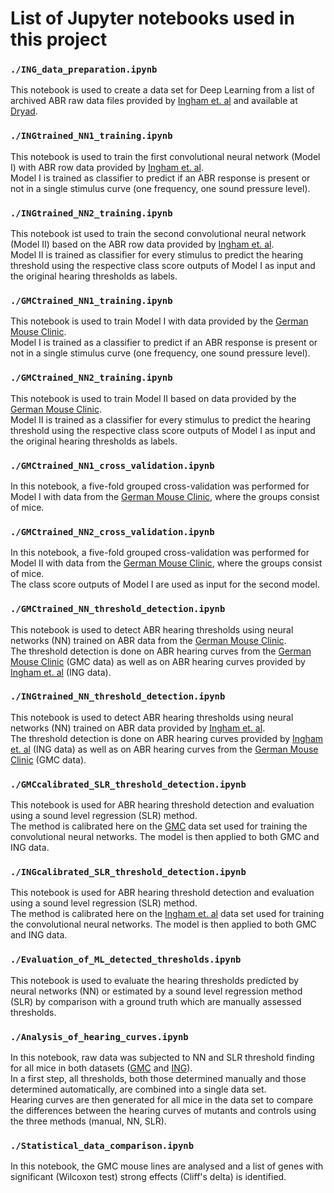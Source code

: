 # List of Jupyter notebooks used in this project

###  `./ING_data_preparation.ipynb`
This notebook is used to create a data set for Deep Learning from a list of archived ABR raw data files 
provided by [Ingham et. al](https://journals.plos.org/plosbiology/article?id=10.1371/journal.pbio.3000194) and available at [Dryad](https://datadryad.org/stash/dataset/doi:10.5061/dryad.cv803rv).

### `./INGtrained_NN1_training.ipynb`
This notebook is used to train the first convolutional neural network (Model I) with ABR row data provided by [Ingham et. al](https://journals.plos.org/plosbiology/article?id=10.1371/journal.pbio.3000194). </br>
Model I is trained as classifier to predict if an ABR response is present or not in a single stimulus curve (one frequency, one sound pressure level).
  
### `./INGtrained_NN2_training.ipynb`
This notebook ist used to train the second convolutional neural network (Model II) based on the ABR row data provided by [Ingham et. al](https://journals.plos.org/plosbiology/article?id=10.1371/journal.pbio.3000194). </br>
Model II is trained as classifier for every stimulus to predict the hearing threshold using the respective class score outputs of Model I as input and the original hearing thresholds as labels.
  
### `./GMCtrained_NN1_training.ipynb`
This notebook is used to train Model I with data provided by the [German Mouse Clinic](https://www.mouseclinic.de/). </br>
Model I is trained as a classifier to predict if an ABR response is present or not in a single stimulus curve (one frequency, one sound pressure level).
   
### `./GMCtrained_NN2_training.ipynb`
This notebook is used to train Model II based on data provided by the [German Mouse Clinic](https://www.mouseclinic.de/). </br>
Model II is trained as a classifier for every stimulus to predict the hearing threshold using the respective class score outputs of Model I 
as input and the original hearing thresholds as labels.

### `./GMCtrained_NN1_cross_validation.ipynb`
In this notebook, a five-fold grouped cross-validation was performed for Model I with data from the [German Mouse Clinic](https://www.mouseclinic.de/), where the groups consist of mice.

### `./GMCtrained_NN2_cross_validation.ipynb`
In this notebook, a five-fold grouped cross-validation was performed for Model II with data from the [German Mouse Clinic](https://www.mouseclinic.de/), where the groups consist of mice. </br>
The class score outputs of Model I are used as input for the second model.

### `./GMCtrained_NN_threshold_detection.ipynb`
This notebook is used to detect ABR hearing thresholds using neural networks (NN) trained on ABR data from the [German Mouse Clinic](https://www.mouseclinic.de/).</br> 
The threshold detection is done on ABR hearing curves from the [German Mouse Clinic](https://www.mouseclinic.de/) (GMC data) as well as on ABR hearing curves provided by [Ingham et. al](https://journals.plos.org/plosbiology/article?id=10.1371/journal.pbio.3000194) (ING data).

### `./INGtrained_NN_threshold_detection.ipynb`
This notebook is used to detect ABR hearing thresholds using neural networks (NN) trained on ABR data provided by [Ingham et. al](https://journals.plos.org/plosbiology/article?id=10.1371/journal.pbio.3000194).</br> 
The threshold detection is done on ABR hearing curves provided by [Ingham et. al](https://journals.plos.org/plosbiology/article?id=10.1371/journal.pbio.3000194) (ING data) as well as on ABR hearing curves from the [German Mouse Clinic](https://www.mouseclinic.de/) (GMC data).

### `./GMCcalibrated_SLR_threshold_detection.ipynb`
This notebook is used for ABR hearing threshold detection and evaluation using a sound level regression (SLR) method.</br> 
The method is calibrated here on the [GMC](https://www.mouseclinic.de/) data set used for training the convolutional neural networks. 
The model is then applied to both GMC and ING data.

### `./INGcalibrated_SLR_threshold_detection.ipynb`
This notebook is used for ABR hearing threshold detection and evaluation using a sound level regression (SLR) method.</br>
The method is calibrated here on the [Ingham et. al](https://journals.plos.org/plosbiology/article?id=10.1371/journal.pbio.3000194) data set used for training the convolutional neural networks.
The model is then applied to both GMC and ING data.

### `./Evaluation_of_ML_detected_thresholds.ipynb`
This notebook is used to evaluate the hearing thresholds predicted by neural networks (NN) or estimated by a sound level regression method (SLR) by comparison with a ground truth which are manually assessed thresholds. 

### `./Analysis_of_hearing_curves.ipynb`
In this notebook, raw data was subjected to NN and SLR threshold finding for all mice in both datasets ([GMC](https://www.mouseclinic.de/) and [ING](https://journals.plos.org/plosbiology)). </br>
In a first step, all thresholds, both those determined manually and those determined automatically, are combined into a single data set.</br>
Hearing curves are then generated for all mice in the data set to compare the differences between the hearing curves of mutants and controls using the three methods (manual, NN, SLR).

### `./Statistical_data_comparison.ipynb`
In this notebook, the GMC mouse lines are analysed and a list of genes with significant (Wilcoxon test) strong effects (Cliff's delta) is identified.